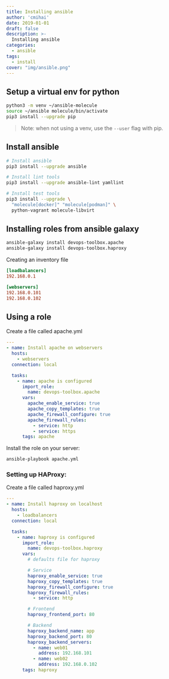 ```yaml
---
title: Installing ansible
author: 'cmihai'
date: 2019-01-01
draft: false
description: >-
  Installing ansible
categories:
  - ansible
tags:
  - install
cover: "img/ansible.png"
---
```


Setup a virtual env for python
------------------------------

```bash
python3 -m venv ~/ansible-molecule
source ~/ansible molecule/bin/activate
pip3 install --upgrade pip
```

> Note: when not using a venv, use the `--user` flag with pip.


Install ansible
---------------

```bash
# Install ansible
pip3 install --upgrade ansible

# Install lint tools
pip3 install --upgrade ansible-lint yamllint

# Install test tools
pip3 install --upgrade \
  "molecule[docker]" "molecule[podman]" \
  python-vagrant molecule-libvirt
```

Installing roles from ansible galaxy
------------------------------------

```bash
ansible-galaxy install devops-toolbox.apache
ansible-galaxy install devops-toolbox.haproxy
```

Creating an inventory file

```ini
[loadbalancers]
192.168.0.1

[webservers]
192.168.0.101
192.168.0.102
```


Using a role
------------

Create a file called apache.yml

```yaml
---
- name: Install apache on webservers
  hosts:
    - webservers
  connection: local

  tasks:
    - name: apache is configured
      import_role:
        name: devops-toolbox.apache
      vars:
        apache_enable_service: true
        apache_copy_templates: true
        apache_firewall_configure: true
        apache_firewall_rules:
          - service: http
          - service: https
      tags: apache
```

Install the role on your server:

```bash
ansible-playbook apache.yml
```

### Setting up HAProxy:

Create a file called haproxy.yml

```yaml
---
- name: Install haproxy on localhost
  hosts:
    - loadbalancers
  connection: local

  tasks:
    - name: haproxy is configured
      import_role:
        name: devops-toolbox.haproxy
      vars:
        # defaults file for haproxy

        # Service
        haproxy_enable_service: true
        haproxy_copy_templates: true
        haproxy_firewall_configure: true
        haproxy_firewall_rules:
          - service: http

        # Frontend
        haproxy_frontend_port: 80

        # Backend
        haproxy_backend_name: app
        haproxy_backend_port: 80
        haproxy_backend_servers:
          - name: web01
            address: 192.168.101
          - name: web02
            address: 192.168.0.102
      tags: haproxy
```
